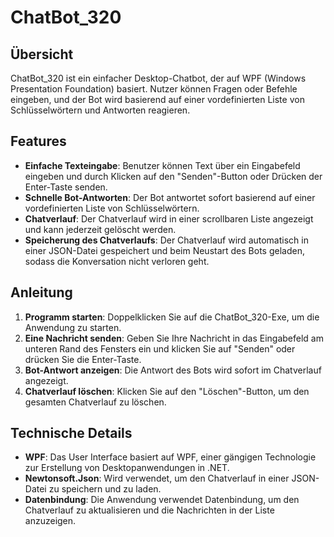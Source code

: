 # ChatBot_320

## Übersicht

ChatBot_320 ist ein einfacher Desktop-Chatbot, der auf WPF (Windows Presentation Foundation) basiert. Nutzer können Fragen oder Befehle eingeben, und der Bot wird basierend auf einer vordefinierten Liste von Schlüsselwörtern und Antworten reagieren.

## Features

- **Einfache Texteingabe**: Benutzer können Text über ein Eingabefeld eingeben und durch Klicken auf den "Senden"-Button oder Drücken der Enter-Taste senden.
- **Schnelle Bot-Antworten**: Der Bot antwortet sofort basierend auf einer vordefinierten Liste von Schlüsselwörtern.
- **Chatverlauf**: Der Chatverlauf wird in einer scrollbaren Liste angezeigt und kann jederzeit gelöscht werden.
- **Speicherung des Chatverlaufs**: Der Chatverlauf wird automatisch in einer JSON-Datei gespeichert und beim Neustart des Bots geladen, sodass die Konversation nicht verloren geht.

## Anleitung

1. **Programm starten**: Doppelklicken Sie auf die ChatBot_320-Exe, um die Anwendung zu starten.
2. **Eine Nachricht senden**: Geben Sie Ihre Nachricht in das Eingabefeld am unteren Rand des Fensters ein und klicken Sie auf "Senden" oder drücken Sie die Enter-Taste.
3. **Bot-Antwort anzeigen**: Die Antwort des Bots wird sofort im Chatverlauf angezeigt.
4. **Chatverlauf löschen**: Klicken Sie auf den "Löschen"-Button, um den gesamten Chatverlauf zu löschen.

## Technische Details

- **WPF**: Das User Interface basiert auf WPF, einer gängigen Technologie zur Erstellung von Desktopanwendungen in .NET.
- **Newtonsoft.Json**: Wird verwendet, um den Chatverlauf in einer JSON-Datei zu speichern und zu laden.
- **Datenbindung**: Die Anwendung verwendet Datenbindung, um den Chatverlauf zu aktualisieren und die Nachrichten in der Liste anzuzeigen.


